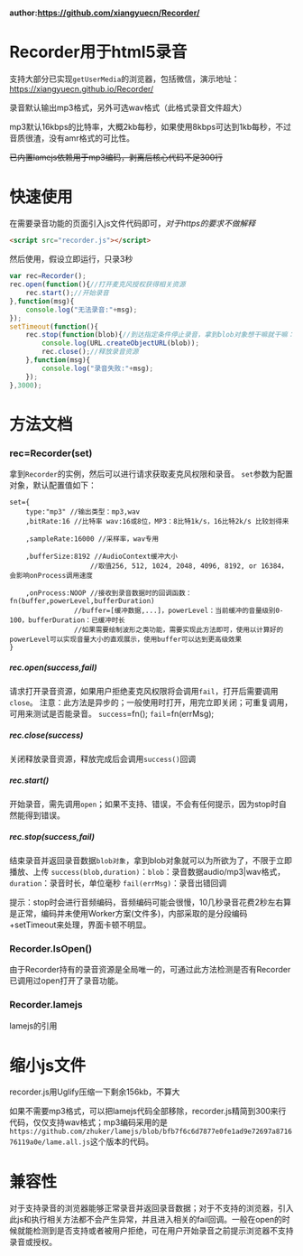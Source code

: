 #### author:https://github.com/xiangyuecn/Recorder/
# Recorder用于html5录音
支持大部分已实现`getUserMedia`的浏览器，包括微信，演示地址：[](https://xiangyuecn.github.io/Recorder/) https://xiangyuecn.github.io/Recorder/

录音默认输出mp3格式，另外可选wav格式（此格式录音文件超大）

mp3默认16kbps的比特率，大概2kb每秒，如果使用8kbps可达到1kb每秒，不过音质很渣，没有amr格式的可比性。

~~已内置lamejs依赖用于mp3编码，剥离后核心代码不足300行~~

# 快速使用
在需要录音功能的页面引入js文件代码即可，*对于https的要求不做解释*
``` html
<script src="recorder.js"></script>
```
然后使用，假设立即运行，只录3秒
``` javascript
var rec=Recorder();
rec.open(function(){//打开麦克风授权获得相关资源
	rec.start();//开始录音
},function(msg){
	console.log("无法录音:"+msg);
});
setTimeout(function(){
	rec.stop(function(blob){//到达指定条件停止录音，拿到blob对象想干嘛就干嘛：立即播放、上传
		console.log(URL.createObjectURL(blob));
		rec.close();//释放录音资源
	},function(msg){
		console.log("录音失败:"+msg);
	});
},3000);
```

# 方法文档
### rec=Recorder(set)
拿到`Recorder`的实例，然后可以进行请求获取麦克风权限和录音。
`set`参数为配置对象，默认配置值如下：
```
set={
	type:"mp3" //输出类型：mp3,wav
	,bitRate:16 //比特率 wav:16或8位，MP3：8比特1k/s，16比特2k/s 比较划得来
	
	,sampleRate:16000 //采样率，wav专用
	
	,bufferSize:8192 //AudioContext缓冲大小
					//取值256, 512, 1024, 2048, 4096, 8192, or 16384，会影响onProcess调用速度
	
	,onProcess:NOOP //接收到录音数据时的回调函数：fn(buffer,powerLevel,bufferDuration) 
				//buffer=[缓冲数据,...]，powerLevel：当前缓冲的音量级别0-100，bufferDuration：已缓冲时长
				//如果需要绘制波形之类功能，需要实现此方法即可，使用以计算好的powerLevel可以实现音量大小的直观展示，使用buffer可以达到更高级效果
}
```

##### rec.open(success,fail)
请求打开录音资源，如果用户拒绝麦克风权限将会调用`fail`，打开后需要调用`close`。
注意：此方法是异步的；一般使用时打开，用完立即关闭；可重复调用，可用来测试是否能录音。
`success`=fn();
`fail`=fn(errMsg);

##### rec.close(success)
关闭释放录音资源，释放完成后会调用`success()`回调

##### rec.start()
开始录音，需先调用`open`；如果不支持、错误，不会有任何提示，因为stop时自然能得到错误。

##### rec.stop(success,fail)
结束录音并返回录音数据`blob对象`，拿到blob对象就可以为所欲为了，不限于立即播放、上传
`success(blob,duration)`：`blob`：录音数据audio/mp3|wav格式，`duration`：录音时长，单位毫秒
`fail(errMsg)`：录音出错回调

提示：stop时会进行音频编码，音频编码可能会很慢，10几秒录音花费2秒左右算是正常，编码并未使用Worker方案(文件多)，内部采取的是分段编码+setTimeout来处理，界面卡顿不明显。

### Recorder.IsOpen()
由于Recorder持有的录音资源是全局唯一的，可通过此方法检测是否有Recorder已调用过open打开了录音功能。

### Recorder.lamejs
lamejs的引用


# 缩小js文件
recorder.js用Uglify压缩一下剩余156kb，不算大

如果不需要mp3格式，可以把lamejs代码全部移除，recorder.js精简到300来行代码，仅仅支持wav格式；mp3编码采用的是`https://github.com/zhuker/lamejs/blob/bfb7f6c6d7877e0fe1ad9e72697a871676119a0e/lame.all.js`这个版本的代码。

# 兼容性
对于支持录音的浏览器能够正常录音并返回录音数据；对于不支持的浏览器，引入此js和执行相关方法都不会产生异常，并且进入相关的fail回调。一般在open的时候就能检测到是否支持或者被用户拒绝，可在用户开始录音之前提示浏览器不支持录音或授权。